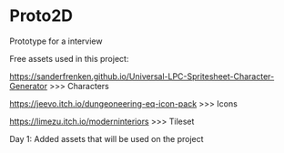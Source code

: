# Proto2D
 Prototype for a interview
 
 Free assets used in this project:

https://sanderfrenken.github.io/Universal-LPC-Spritesheet-Character-Generator >>> Characters

https://jeevo.itch.io/dungeoneering-eq-icon-pack >>> Icons

https://limezu.itch.io/moderninteriors >>> Tileset

Day 1: Added assets that will be used on the project
